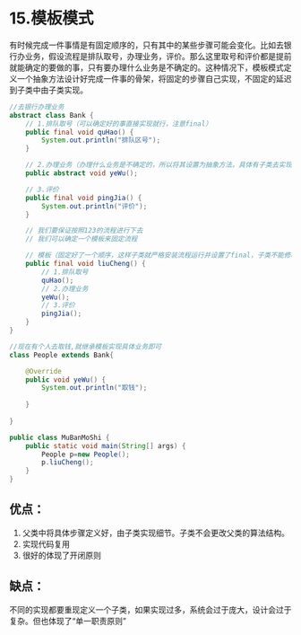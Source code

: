 # 15.模板模式

有时候完成一件事情是有固定顺序的，只有其中的某些步骤可能会变化。比如去银行办业务，假设流程是排队取号，办理业务，评价。那么这里取号和评价都是提前就能确定的要做的事，只有要办理什么业务是不确定的。这种情况下，模板模式定义一个抽象方法设计好完成一件事的骨架，将固定的步骤自己实现，不固定的延迟到子类中由子类实现。

~~~java
//去银行办理业务
abstract class Bank {
	// 1.排队取号（可以确定好的事直接实现就行，注意final）
	public final void quHao() {
		System.out.println("排队区号");
	}

	// 2.办理业务（办理什么业务是不确定的，所以将其设置为抽象方法，具体有子类去实现）
	public abstract void yeWu();

	// 3.评价
	public final void pingJia() {
		System.out.println("评价");
	}

	// 我们要保证按照123的流程进行下去
	// 我们可以确定一个模板来固定流程

	// 模板（固定好了一个顺序，这样子类就严格安装流程运行并设置了final，子类不能修改流程）
	public final void liuCheng() {
		// 1.排队取号
		quHao();
		// 2.办理业务
		yeWu();
		// 3.评价
		pingJia();
	}
}

//现在有个人去取钱,就继承模板实现具体业务即可
class People extends Bank{

	@Override
	public void yeWu() {
		System.out.println("取钱");
		
	}
	
}

public class MuBanMoShi {
	public static void main(String[] args) {
		People p=new People();
		p.liuCheng();
	}
}
~~~



## 优点：

1. 父类中将具体步骤定义好，由子类实现细节。子类不会更改父类的算法结构。
2. 实现代码复用
3. 很好的体现了开闭原则

## 缺点：

不同的实现都要重现定义一个子类，如果实现过多，系统会过于庞大，设计会过于复杂。但也体现了“单一职责原则”